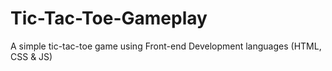 # Tic-Tac-Toe-Gameplay
A simple tic-tac-toe game using Front-end Development languages (HTML, CSS & JS)
